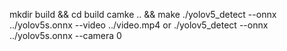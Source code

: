mkdir build && cd build 
camke .. && make
./yolov5_detect --onnx ../yolov5s.onnx --video ../video.mp4
 or
./yolov5_detect --onnx ../yolov5s.onnx --camera 0
